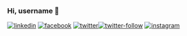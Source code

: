 ### Hi, username 👋

[![linkedin][linkedin-badge]][linkedin-url]
[![facebook][facebook-badge]][facebook-url]
[![twitter][twitter-badge]![twitter-follow][twitter-follow-badge]][twitter-url]
[![instagram][instagram-badge]][instagram-url]

<!-- icons & badges -->
[linkedin-badge]: https://img.shields.io/static/v1?color=2f72ac&label=%20&labelColor=396899&logo=linkedin&logoColor=ffffff&message=LinkedIn&style=for-the-badge
[facebook-badge]: https://img.shields.io/static/v1?color=3578ea&label=%20&labelColor=3d6ecc&logo=facebook&logoColor=ffffff&message=Facebook&style=for-the-badge
[twitter-badge]: https://img.shields.io/static/v1?color=4aa0eb&label=%20&labelColor=548dcc&logo=twitter&logoColor=ffffff&message=Twitter&style=for-the-badge
[twitter-follow-badge]: https://img.shields.io/twitter/follow/asahiocean?color=4aa0eb&label=&style=for-the-badge
[instagram-badge]: https://img.shields.io/static/v1?color=d65a38&label=%20&labelColor=b54c2f&logo=instagram&logoColor=ffffff&message=Instagram&style=for-the-badge

<!-- links / urls -->
[linkedin-url]: https://bit.ly/asahiocean-linkedin
[facebook-url]: https://facebook.com/asahiocean.ceo
[twitter-url]: https://bit.ly/asahiocean-twitter
[instagram-url]: https://bit.ly/asahiocean-instagram
